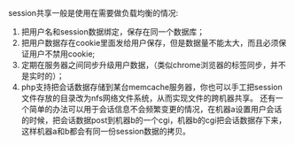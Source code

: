 session共享一般是使用在需要做负载均衡的情况:

1. 把用户名和session数据绑定，保存在同一个数据库；
2. 把用户数据存在cookie里面发给用户保存，但是数据量不能太大，而且必须保证用户不禁用cookie;
3. 定期在服务器之间同步升级用户数据，（类似chrome浏览器的标签同步，并不是实时的）；
4. php支持把会话数据存储到某台memcache服务器，你也可以手工把session文件存放的目录改为nfs网络文件系统，从而实现文件的跨机器共享。
还有一个简单的办法可以用于会话信息不会频繁变更的情况，在机器a设置用户会话的时候，把会话数据post到机器b的一个cgi，机器b的cgi把会话数据存下来，这样机器a和b都会有同一份session数据的拷贝。

